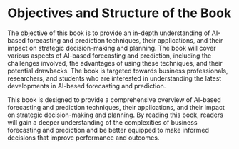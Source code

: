 Objectives and Structure of the Book
==================================================

The objective of this book is to provide an in-depth understanding of AI-based forecasting and prediction techniques, their applications, and their impact on strategic decision-making and planning. The book will cover various aspects of AI-based forecasting and prediction, including the challenges involved, the advantages of using these techniques, and their potential drawbacks. The book is targeted towards business professionals, researchers, and students who are interested in understanding the latest developments in AI-based forecasting and prediction.

This book is designed to provide a comprehensive overview of AI-based forecasting and prediction techniques, their applications, and their impact on strategic decision-making and planning. By reading this book, readers will gain a deeper understanding of the complexities of business forecasting and prediction and be better equipped to make informed decisions that improve performance and outcomes.
